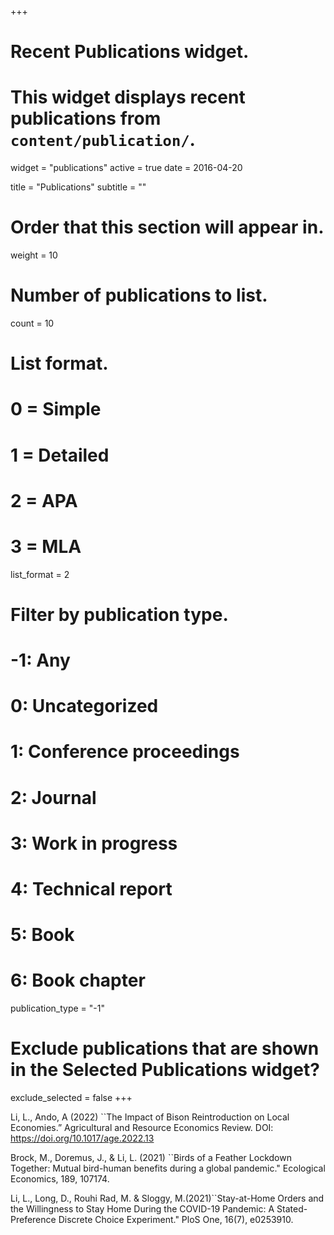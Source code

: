 +++
# Recent Publications widget.
# This widget displays recent publications from `content/publication/`.
widget = "publications"
active = true
date = 2016-04-20

title = "Publications"
subtitle = ""

# Order that this section will appear in.
weight = 10

# Number of publications to list.
count = 10

# List format.
#   0 = Simple
#   1 = Detailed
#   2 = APA
#   3 = MLA
list_format = 2

# Filter by publication type.
# -1: Any
#  0: Uncategorized
#  1: Conference proceedings
#  2: Journal
#  3: Work in progress
#  4: Technical report
#  5: Book
#  6: Book chapter
publication_type = "-1"

# Exclude publications that are shown in the Selected Publications widget?
exclude_selected = false
+++

Li, L., Ando, A (2022) ``The Impact of Bison Reintroduction on Local Economies.”  Agricultural and Resource Economics Review. DOI: https://doi.org/10.1017/age.2022.13

Brock, M., Doremus, J., & Li, L. (2021) ``Birds of a Feather Lockdown Together: Mutual bird-human benefits during a global pandemic." Ecological Economics, 189, 107174.

Li, L., Long, D., Rouhi Rad, M. & Sloggy, M.(2021)``Stay-at-Home Orders and the Willingness to Stay Home During the COVID-19 Pandemic: A Stated-Preference Discrete Choice Experiment." PloS One, 16(7), e0253910.


